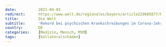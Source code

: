 ```yaml
---
date:          2021-04-03
redirect:      https://www.welt.de/regionales/bayern/article229685877/Rekord-bei-psychischen-Krankschreibungen-im-Corona-Jahr-2020.html
title:         Die Welt
subtitle:      'Rekord bei psychischen Krankschreibungen im Corona-Jahr 2020'
country:       DE
categories:    [Medizin, Mensch, MSM]
tags:          [kollateralschäden]
---
```

